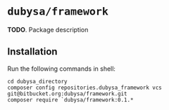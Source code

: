 # `dubysa/framework` #

**TODO**. Package description

## Installation ##

Run the following commands in shell:

    cd dubysa_directory
    composer config repositories.dubysa_framework vcs git@bitbucket.org:dubysa/framework.git
    composer require `dubysa/framework:0.1.*

